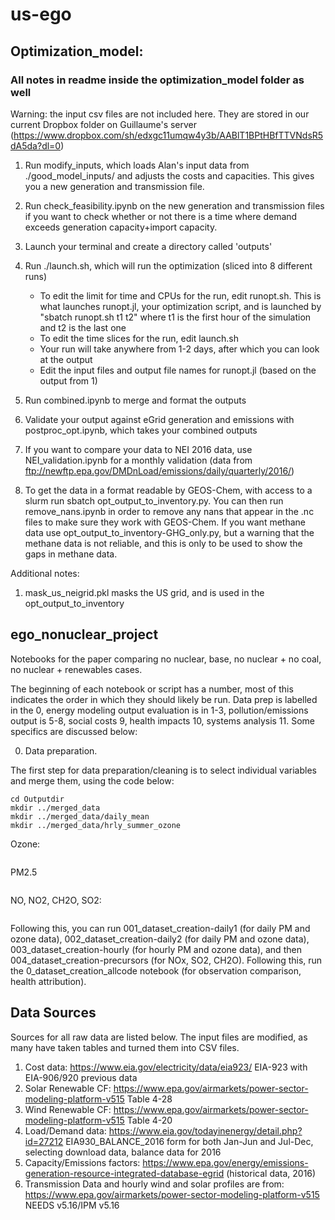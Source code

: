 # us-ego
## Optimization_model:

### All notes in readme inside the optimization_model folder as well 

Warning: the input csv files are not included here. They are stored in our current Dropbox folder on Guillaume's server (https://www.dropbox.com/sh/edxgc11umqw4y3b/AABlT1BPtHBfTTVNdsR5dA5da?dl=0)

1. Run modify_inputs, which loads Alan's input data from ./good_model_inputs/ and adjusts the costs and capacities. This gives you a new generation and transmission file.

2. Run check_feasibility.ipynb on the new generation and transmission files if you want to check whether or not there is a time where demand exceeds generation capacity+import capacity.

3. Launch your terminal and create a directory called 'outputs'

4. Run ./launch.sh, which will run the optimization (sliced into 8 different runs)
    - To edit the limit for time and CPUs for the run, edit runopt.sh. This is what launches runopt.jl, your optimization script, and is launched by "sbatch runopt.sh t1 t2" where t1 is the first hour of the simulation and t2 is the last one
    - To edit the time slices for the run, edit launch.sh
    - Your run will take anywhere from 1-2 days, after which you can look at the output
    - Edit the input files and output file names for runopt.jl (based on the output from 1) 

6. Run combined.ipynb to merge and format the outputs

7. Validate your output against eGrid generation and emissions with postproc_opt.ipynb, which takes your combined outputs

8. If you want to compare your data to NEI 2016 data, use NEI_validation.ipynb for a monthly validation (data from ftp://newftp.epa.gov/DMDnLoad/emissions/daily/quarterly/2016/)

9. To get the data in a format readable by GEOS-Chem, with access to a slurm run sbatch opt_output_to_inventory.py. You can then run remove_nans.ipynb in order to remove any nans that appear in the .nc files to make sure they work with GEOS-Chem. If you want methane data use opt_output_to_inventory-GHG_only.py, but a warning that the methane data is not reliable, and this is only to be used to show the gaps in methane data.



Additional notes:
1. mask_us_neigrid.pkl masks the US grid, and is used in the opt_output_to_inventory


## ego_nonuclear_project

Notebooks for the paper comparing no nuclear, base, no nuclear + no coal, no nuclear + renewables cases.

The beginning of each notebook or script has a number, most of this indicates the order in which they should likely be run. Data prep is labelled in the 0, energy modeling output evaluation is in 1-3, pollution/emissions output is 5-8, social costs 9, health impacts 10, systems analysis 11. Some specifics are discussed below:

0) Data preparation. 

The first step for data preparation/cleaning is to select individual variables and merge them, using the code below:

``` module load cdo
cd Outputdir
mkdir ../merged_data
mkdir ../merged_data/daily_mean
mkdir ../merged_data/hrly_summer_ozone
```
Ozone:
```for file in GEOSChem.SpeciesConc.2016*; do cdo -selvar,SpeciesConc_O3 $file O3_$file; done && for month in {01,02,03,04,05,06,07,08,09,10,11,12}; do cdo mergetime O3*2016$month*.nc4 ../merged_data/merged_O3_$month.nc ; done
```
PM2.5
```for file in GEOSChem.AerosolMass.2016*; do cdo -selvar,PM25 $file PM_$file; done && for month in {01,02,03,04,05,06,07,08,09,10,11,12}; do cdo mergetime PM*2016$month*.nc4 ../merged_data/merged_PM_$month.nc ; done
```
NO, NO2, CH2O, SO2:
```for file in GEOSChem.SpeciesConc.2016*; do cdo -selvar,SpeciesConc_CH2O $file CH2O_$file; done && for month in {01,02,03,04,05,06,07,08,09,10,11,12}; do cdo mergetime CH2O*2016$month*.nc4 ../merged_data/merged_CH2O_$month.nc ; done && for file in GEOSChem.SpeciesConc.2016*; do cdo -selvar,SpeciesConc_NO $file NO_$file; done && for month in {01,02,03,04,05,06,07,08,09,10,11,12}; do cdo mergetime NO*2016$month*.nc4 ../merged_data/merged_NO_$month.nc ; done && for file in GEOSChem.SpeciesConc.2016*; do cdo -selvar,SpeciesConc_NO2 $file NO2_$file; done && for month in {01,02,03,04,05,06,07,08,09,10,11,12}; do cdo mergetime NO2*2016$month*.nc4 ../merged_data/merged_NO2_$month.nc ; done && for file in GEOSChem.SpeciesConc.2016*; do cdo -selvar,SpeciesConc_SO2 $file SO2_$file; done && for month in {01,02,03,04,05,06,07,08,09,10,11,12}; do cdo mergetime SO2*2016$month*.nc4 ../merged_data/merged_SO2_$month.nc ; done
```

Following this, you can run 001_dataset_creation-daily1 (for daily PM and ozone data), 002_dataset_creation-daily2 (for daily PM and ozone data), 003_dataset_creation-hourly (for hourly PM and ozone data), and then 004_dataset_creation-precursors (for NOx, SO2, CH2O). Following this, run the 0_dataset_creation_allcode notebook (for observation comparison, health attribution). 


## Data Sources
Sources for all raw data are listed below. The input files are modified, as many have taken tables and turned them into CSV files. 
1. Cost data: https://www.eia.gov/electricity/data/eia923/ EIA-923 with EIA-906/920 previous data 
2. Solar Renewable CF: https://www.epa.gov/airmarkets/power-sector-modeling-platform-v515 Table 4-28 
3. Wind Renewable CF: https://www.epa.gov/airmarkets/power-sector-modeling-platform-v515 Table 4-20
4. Load/Demand data: https://www.eia.gov/todayinenergy/detail.php?id=27212 EIA930_BALANCE_2016 form for both Jan-Jun and Jul-Dec, selecting download data, balance data for 2016
5. Capacity/Emissions factors: https://www.epa.gov/energy/emissions-generation-resource-integrated-database-egrid (historical data, 2016)
6. Transmission Data and hourly wind and solar profiles are from: https://www.epa.gov/airmarkets/power-sector-modeling-platform-v515 NEEDS v5.16/IPM v5.16 

